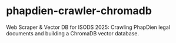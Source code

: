 # phapdien-crawler-chromadb
Web Scraper &amp; Vector DB for ISODS 2025: Crawling PhapDien legal documents and building a ChromaDB vector database.
